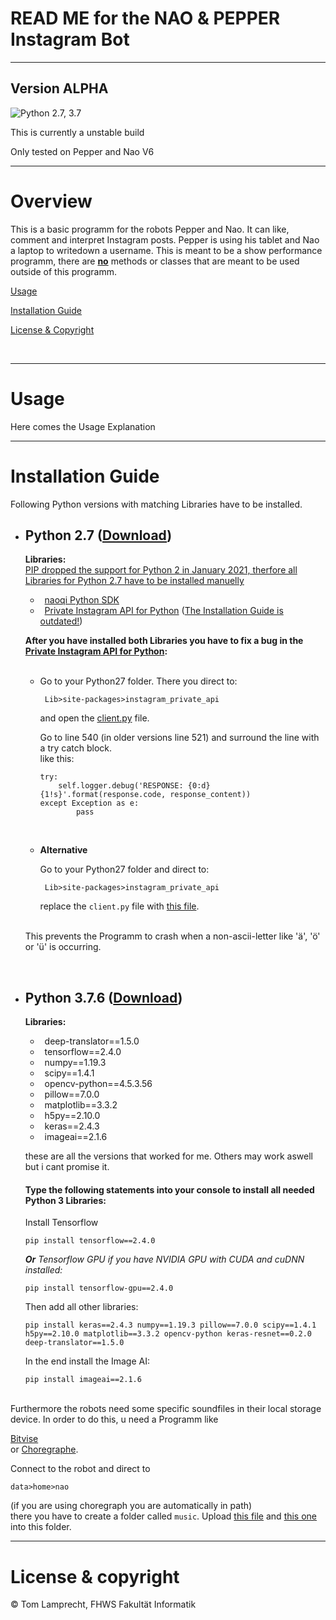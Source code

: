 # READ ME for the NAO & PEPPER Instagram Bot

---

**Version ALPHA**
---

![Python 2.7, 3.7](https://img.shields.io/badge/Python-2.7%2C%203.5-3776ab.svg?maxAge=2592000)

This is currently a unstable build

Only tested on Pepper and Nao V6

---

# Overview

This is a basic programm for the robots Pepper and Nao. It can like, comment and interpret Instagram posts. Pepper is using his tablet and Nao a laptop to writedown a username. This is meant to be a show performance programm, there are <u><b>no</b></u> methods or classes that are meant to be used outside of this programm.

[Usage](#usage)

[Installation Guide](#install-guide)

[License & Copyright](#license)

<br>

---

<a name="usage"></a>

# Usage

Here comes the Usage Explanation

---

<a name="install-guide"></a>

# Installation Guide


Following Python versions with matching Libraries have to be installed.
<br>

- ## Python 2.7 ([Download](https://www.python.org/download/releases/2.7/))
    **Libraries:**\
    <u>PIP dropped the support for Python 2 in January 2021, therfore all Libraries for Python 2.7 have to be installed manuelly</u>

    * &ensp;[naoqi Python SDK](https://community-static.aldebaran.com/resources/2.1.4.13/sdk-python/pynaoqi-2.1.4.13.win32.exe)
    * &ensp;[Private Instagram API for Python](https://github.com/ping/instagram_private_api#install) (<u>The Installation Guide is outdated!</u>)


    **After you have installed both Libraries you have to fix a bug in the [Private Instagram API for Python](https://github.com/ping/instagram_private_api):**
    <br>
    <br>
    * Go to your Python27 folder. There you direct to:

        ` Lib>site-packages>instagram_private_api`

        and open the [client.py](https://github.com/ping/instagram_private_api/blob/master/instagram_private_api/client.py) file.

        Go to line 540 (in older versions line 521) and surround the line with a try catch block.\
        like this:
        ```
        try:
            self.logger.debug('RESPONSE: {0:d} {1!s}'.format(response.code, response_content))
        except Exception as e:
                pass
        ```
        <br>

    * **Alternative**

        Go to your Python27 folder and direct to:

        ` Lib>site-packages>instagram_private_api`

        replace the `client.py` file with [this file](client.py). 

    <br>
    This prevents the Programm to crash when a non-ascii-letter like 'ä', 'ö' or 'ü' is occurring.
<br>

- ## Python 3.7.6 ([Download](https://www.python.org/downloads/release/python-376/))

    **Libraries:**
    * &ensp;deep-translator==1.5.0
    * &ensp;tensorflow==2.4.0
    * &ensp;numpy==1.19.3
    * &ensp;scipy==1.4.1
    * &ensp;opencv-python==4.5.3.56
    * &ensp;pillow==7.0.0
    * &ensp;matplotlib==3.3.2
    * &ensp;h5py==2.10.0
    * &ensp;keras==2.4.3
    * &ensp;imageai==2.1.6

    these are all the versions that worked for me. Others may work aswell but i cant promise it.
    <br>

    #### Type the following statements into your console to install all needed Python 3 Libraries:

    Install Tensorflow
    ```
    pip install tensorflow==2.4.0
    ```
    *<b>Or</b> Tensorflow GPU if you have NVIDIA GPU with CUDA and cuDNN installed:*
    ```
    pip install tensorflow-gpu==2.4.0
    ```
    Then add all other libraries:
    ```
    pip install keras==2.4.3 numpy==1.19.3 pillow==7.0.0 scipy==1.4.1 h5py==2.10.0 matplotlib==3.3.2 opencv-python keras-resnet==0.2.0 deep-translator==1.5.0
    ```
    In the end install the Image AI:
    ```
    pip install imageai==2.1.6
    ```

<br>
Furthermore the robots need some specific soundfiles in their local storage device.
In order to do this, u need a Programm like 

[Bitvise](https://www.bitvise.com/ssh-client-download)\
or
[Choregraphe](https://www.softbankrobotics.com/emea/en/support/nao-6/downloads-softwares).

Connect to the robot and direct to 

`data>home>nao`

(if you are using choregraph you are automatically in path)\
there you have to create a folder called `music`.
Upload [this file](soundfiles/music.mp3) and [this one](soundfiles/nyan_cat.mp3) into this folder.

---
<a name="license"></a>

# License & copyright

© Tom Lamprecht, FHWS Fakultät Informatik
